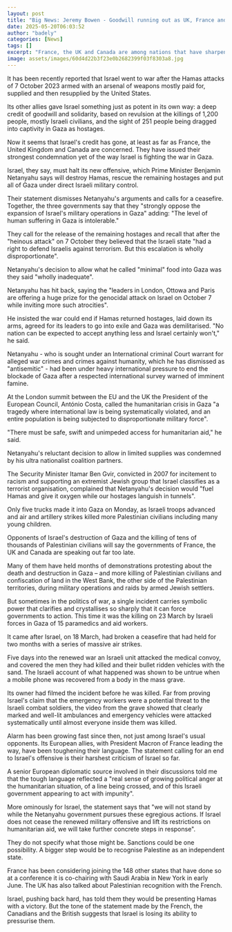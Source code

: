 ```yaml
---
layout: post
title: "Big News: Jeremy Bowen - Goodwill running out as UK, France and Canada demand Israel end Gaza offensive"
date: 2025-05-20T06:03:52
author: "badely"
categories: [News]
tags: []
excerpt: "France, the UK and Canada are among nations that have sharpened their criticism of Israel's ground offensive."
image: assets/images/60d4d22b3f23e0b2682399f03f8303a8.jpg
---
```


It has been recently reported that Israel went to war after the Hamas attacks of 7 October 2023 armed with an arsenal of weapons mostly paid for, supplied and then resupplied by the United States. 

Its other allies gave Israel something just as potent in its own way: a deep credit of goodwill and solidarity, based on revulsion at the killings of 1,200 people, mostly Israeli civilians, and the sight of 251 people being dragged into captivity in Gaza as hostages.

Now it seems that Israel's credit has gone, at least as far as France, the United Kingdom and Canada are concerned. They have issued their strongest condemnation yet of the way Israel is fighting the war in Gaza.

Israel, they say, must halt its new offensive, which Prime Minister Benjamin Netanyahu says will destroy Hamas, rescue the remaining hostages and put all of Gaza under direct Israeli military control.

Their statement dismisses Netanyahu's arguments and calls for a ceasefire. Together, the three governments say that they "strongly oppose the expansion of Israel's military operations in Gaza" adding: "The level of human suffering in Gaza is intolerable."

They call for the release of the remaining hostages and recall that after the "heinous attack" on 7 October they believed that the Israeli state "had a right to defend Israelis against terrorism. But this escalation is wholly disproportionate".

Netanyahu's decision to allow what he called "minimal" food into Gaza was they said "wholly inadequate". 

Netanyahu has hit back, saying the "leaders in London, Ottowa and Paris are offering a huge prize for the genocidal attack on Israel on October 7 while inviting more such atrocities".

He insisted the war could end if Hamas returned hostages, laid down its arms, agreed for its leaders to go into exile and Gaza was demilitarised. "No nation can be expected to accept anything less and Israel certainly won't," he said.

Netanyahu - who is sought under an International criminal Court warrant for alleged war crimes and crimes against humanity, which he has dismissed as "antisemitic" - had been under heavy international pressure to end the blockade of Gaza after a respected international survey warned of imminent famine. 

At the London summit between the EU and the UK the President of the European Council, António Costa, called the humanitarian crisis in Gaza "a tragedy where international law is being systematically violated, and an entire population is being subjected to disproportionate military force". 

"There must be safe, swift and unimpeded access for humanitarian aid," he said.

Netanyahu's reluctant decision to allow in limited supplies was condemned by his ultra nationalist coalition partners. 

The Security Minister Itamar Ben Gvir, convicted in 2007 for incitement to racism and supporting an extremist Jewish group that Israel classifies as a terrorist organisation, complained that Netanyahu's decision would "fuel Hamas and give it oxygen while our hostages languish in tunnels". 

Only five trucks made it into Gaza on Monday, as Israeli troops advanced and air and artillery strikes killed more Palestinian civilians including many young children.

Opponents of Israel's destruction of Gaza and the killing of tens of thousands of Palestinian civilians will say the governments of France, the UK and Canada are speaking out far too late. 

Many of them have held months of demonstrations protesting about the death and destruction in Gaza – and more killing of Palestinian civilians and confiscation of land in the West Bank, the other side of the Palestinian territories, during military operations and raids by armed Jewish settlers.

But sometimes in the politics of war, a single incident carries symbolic power that clarifies and crystallises so sharply that it can force governments to action. This time it was the killing on 23 March by Israeli forces in Gaza of 15 paramedics and aid workers.

It came after Israel, on 18 March, had broken a ceasefire that had held for two months with a series of massive air strikes. 

Five days into the renewed war an Israeli unit attacked the medical convoy, and covered the men they had killed and their bullet ridden vehicles with the sand. The Israeli account of what happened was shown to be untrue when a mobile phone was recovered from a body in the mass grave. 

Its owner had filmed the incident before he was killed. Far from proving Israel's claim that the emergency workers were a potential threat to the Israeli combat soldiers, the video from the grave showed that clearly marked and well-lit ambulances and emergency vehicles were attacked systematically until almost everyone inside them was killed.

Alarm has been growing fast since then, not just among Israel's usual opponents. Its European allies, with President Macron of France leading the way, have been toughening their language. The statement calling for an end to Israel's offensive is their harshest criticism of Israel so far.

A senior European diplomatic source involved in their discussions told me that the tough language reflected a "real sense of growing political anger at the humanitarian situation, of a line being crossed, and of this Israeli government appearing to act with impunity".

More ominously for Israel, the statement says that "we will not stand by while the Netanyahu government pursues these egregious actions. If Israel does not cease the renewed military offensive and lift its restrictions on humanitarian aid, we will take further concrete steps in response".

They do not specify what those might be. Sanctions could be one possibility. A bigger step would be to recognise Palestine as an independent state. 

France has been considering joining the 148 other states that have done so at a conference it is co-chairing with Saudi Arabia in New York in early June. The UK has also talked about Palestinian recognition with the French. 

Israel, pushing back hard, has told them they would be presenting Hamas with a victory. But the tone of the statement made by the French, the Canadians and the British suggests that Israel is losing its ability to pressurise them.

